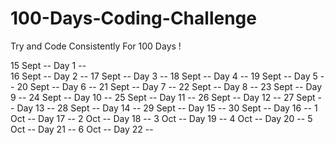 # 100-Days-Coding-Challenge
Try and Code Consistently For 100 Days !

15 Sept --  Day 1   --   
16 Sept --  Day 2   --
17 Sept --  Day 3   --
18 Sept --  Day 4   --
19 Sept --  Day 5   --
20 Sept --  Day 6   --
21 Sept --  Day 7   --
22 Sept --  Day 8   --
23 Sept --  Day 9   --
24 Sept --  Day 10  --
25 Sept --  Day 11  --
26 Sept --  Day 12  --
27 Sept --  Day 13  --
28 Sept --  Day 14  --
29 Sept --  Day 15  --
30 Sept --  Day 16  --
1  Oct  --  Day 17  --
2  Oct  --  Day 18  --
3  Oct  --  Day 19  --
4  Oct  --  Day 20  --
5  Oct  --  Day 21  --
6  Oct  --  Day 22  --
